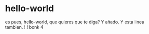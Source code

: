 # hello-world
es pues, hello-world, que quieres que te diga? Y añado.
Y esta linea tambien. !!!
bonk 4
